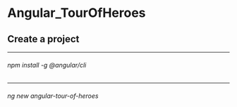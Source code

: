 ﻿# Angular_TourOfHeroes

## Create a project
   ---
   ###### npm install -g @angular/cli
   ---
   ###### ng new angular-tour-of-heroes
